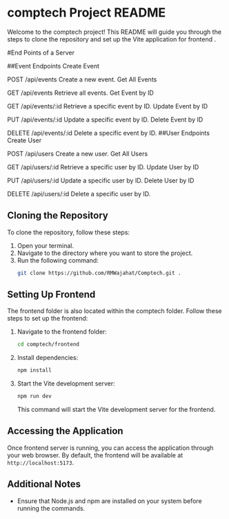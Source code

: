 # comptech Project README

Welcome to the comptech project! This README will guide you through the steps to clone the repository and set up the Vite application for  frontend .


#End Points of a Server

##Event Endpoints
Create Event

POST /api/events
Create a new event.
Get All Events

GET /api/events
Retrieve all events.
Get Event by ID

GET /api/events/:id
Retrieve a specific event by ID.
Update Event by ID

PUT /api/events/:id
Update a specific event by ID.
Delete Event by ID

DELETE /api/events/:id
Delete a specific event by ID.
##User Endpoints
Create User

POST /api/users
Create a new user.
Get All Users

GET /api/users/:id
Retrieve a specific user by ID.
Update User by ID

PUT /api/users/:id
Update a specific user by ID.
Delete User by ID

DELETE /api/users/:id
Delete a specific user by ID.



## Cloning the Repository
To clone the repository, follow these steps:
1. Open your terminal.
2. Navigate to the directory where you want to store the project.
3. Run the following command:
    ```bash
    git clone https://github.com/RMWajahat/Comptech.git .
    ```

## Setting Up Frontend
The frontend folder is also located within the comptech folder. Follow these steps to set up the frontend:
1. Navigate to the frontend folder:
    ```bash
    cd comptech/frontend
    ```
2. Install dependencies:
    ```bash
    npm install
    ```
3. Start the Vite development server:
    ```bash
    npm run dev
    ```
   This command will start the Vite development server for the frontend.

## Accessing the Application
Once frontend server is running, you can access the application through your web browser. By default, the frontend will be available at `http://localhost:5173`.

## Additional Notes
- Ensure that Node.js and npm are installed on your system before running the commands.
